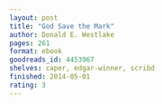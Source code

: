 ```yaml
---
layout: post
title: "God Save the Mark"
author: Donald E. Westlake
pages: 261
format: ebook
goodreads_id: 4453967
shelves: caper, edgar-winner, scribd
finished: 2014-05-01
rating: 3
---
```


